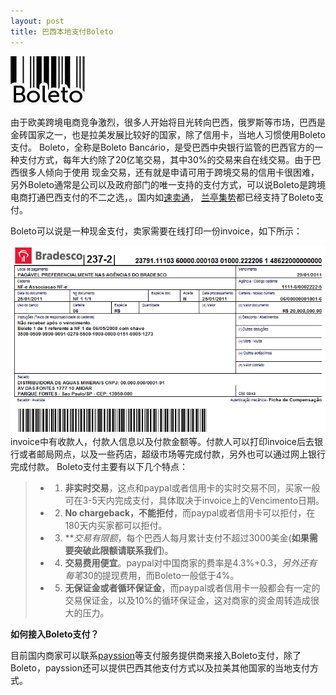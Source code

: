 ```yaml
---
layout: post
title: 巴西本地支付Boleto
---
```


![巴西本地支付Boleto](/images/boleto.jpg)

由于欧美跨境电商竞争激烈，很多人开始将目光转向巴西，俄罗斯等市场，巴西是金砖国家之一，也是拉美发展比较好的国家，除了信用卡，当地人习惯使用Boleto支付。
Boleto，全称是Boleto Bancário，是受巴西中央银行监管的巴西官方的一种支付方式，每年大约除了20亿笔交易，其中30%的交易来自在线交易。由于巴西很多人倾向于使用
现金交易，还有就是申请可用于跨境交易的信用卡很困难，另外Boleto通常是公司以及政府部门的唯一支持的支付方式，可以说Boleto是跨境电商打通巴西支付的不二之选，。国内如[速卖通](http://www.aliexpress.com)，
[兰亭集势](http://www.lightinthebox.com)都已经支持了Boleto支付。

Boleto可以说是一种现金支付，卖家需要在线打印一份invoice，如下所示：

![巴西本地支付Boleto Bancário](/images/boleto_screenshot.png)
invoice中有收款人，付款人信息以及付款金额等。付款人可以打印invoice后去银行或者邮局网点，以及一些药店，超级市场等完成付款，另外也可以通过网上银行完成付款。
Boleto支付主要有以下几个特点：
> -  1. **非实时交易**，这点和paypal或者信用卡的实时交易不同，买家一般可在3-5天内完成支付，具体取决于invoice上的Vencimento日期。
> -  2. **No chargeback，不能拒付**，而paypal或者信用卡可以拒付，在180天内买家都可以拒付。
> -  3. ***交易有限额*，每个巴西人每月累计支付不超过3000美金(**如果需要突破此限额请联系我们**)。
> -  4. **交易费用便宜**。paypal对中国商家的费率是4.3%+0.3$，另外还有每笔30$的提现费用，而Boleto一般低于4%。
> -  5. **无保证金或者循环保证金**，而paypal或者信用卡一般都会有一定的交易保证金，以及10%的循环保证金，这对商家的资金周转造成很大的压力。

**如何接入Boleto支付？**

目前国内商家可以联系[payssion](http://www.payssion.com "海外本地支付")等支付服务提供商来接入Boleto支付，除了Boleto，payssion还可以提供巴西其他支付方式以及拉美其他国家的当地支付方式。